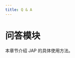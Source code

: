 ```yaml
---
title: Q & A
---
```


# 问答模块

本章节介绍 JAP 的具体使用方法。


<ref-link :link='`/qa/error`' :title="`异常相关`"/>
<ref-link :link='`/qa/func`' :title="`功能相关`"/>